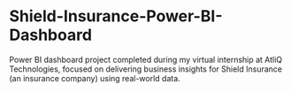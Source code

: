 # Shield-Insurance-Power-BI-Dashboard
Power BI dashboard project completed during my virtual internship at AtliQ Technologies, focused on delivering business insights for Shield Insurance (an insurance company) using real-world data.
